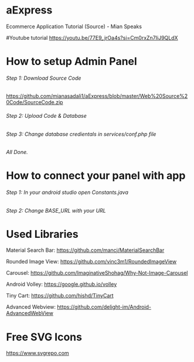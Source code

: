# aExpress
Ecommerce Application Tutorial (Source) - Mian Speaks

#Youtube tutorial
https://youtu.be/77E9_jrOa4s?si=Cm0rxZn7IiJ9QLdX

# How to setup Admin Panel

###### Step 1: Download Source Code
https://github.com/mianasadali1/aExpress/blob/master/Web%20Source%20Code/SourceCode.zip

###### Step 2: Upload Code & Database

###### Step 3: Change database credientals in services/conf.php file

###### All Done.

# How to connect your panel with app

###### Step 1: In your android studio open Constants.java

###### Step 2: Change BASE_URL with your URL

# Used Libraries

Material Search Bar:
https://github.com/mancj/MaterialSearchBar

Rounded Image View:
https://github.com/vinc3m1/RoundedImageView

Carousel:
https://github.com/ImaginativeShohag/Why-Not-Image-Carousel

Android Volley:
https://google.github.io/volley

Tiny Cart:
https://github.com/hishd/TinyCart

Advanced Webview:
https://github.com/delight-im/Android-AdvancedWebView

# Free SVG Icons
https://www.svgrepo.com
